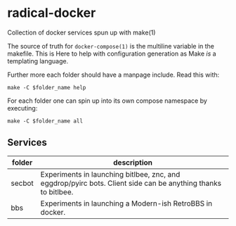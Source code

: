 # radical-docker
Collection of docker services spun up with make(1)

The source of truth for `docker-compose(1)` is the multiline variable in the makefile. This is
Here to help with configuration generation as Make *is* a templating language.

Further more each folder should have a manpage include. Read this with:

```
make -C $folder_name help
```

For each folder one can spin up into its own compose namespace by executing:

```
make -C $folder_name all
```

## Services

| folder | description |
| - | - |
| secbot | Experiments in launching bitlbee, znc, and eggdrop/pyirc bots. Client side can be anything thanks to bitlbee. |
| bbs | Experiments in launching a Modern-ish RetroBBS in docker. |

